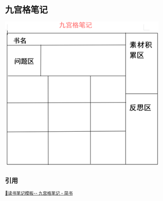 # 九宫格笔记

![](https://raw.githubusercontent.com/le0zh0u/ImageSpace/main/picgo/20220827225638.png)

## 引用
[🌈读书笔记模板-- 九宫格笔记 - 简书](https://www.jianshu.com/p/b873f69efd3e)
